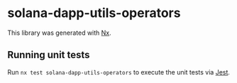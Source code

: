 # solana-dapp-utils-operators

This library was generated with [Nx](https://nx.dev).

## Running unit tests

Run `nx test solana-dapp-utils-operators` to execute the unit tests via [Jest](https://jestjs.io).
